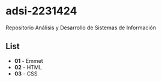# adsi-2231424
Repositorio Análisis y Desarrollo de Sistemas de Información

## List

- **01** - Emmet
- **02** - HTML
- **03** - CSS
